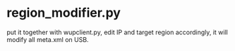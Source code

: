 region_modifier.py
===
put it together with wupclient.py, edit IP and target region accordingly, it will modify all meta.xml on USB.

